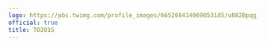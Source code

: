 ```yaml
---
logo: https://pbs.twimg.com/profile_images/665208414969053185/uN82Bpqg_400x400.jpg
official: true
title: TO2015
---
```

